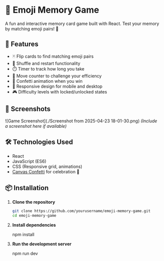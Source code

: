 # 🧠 Emoji Memory Game

A fun and interactive memory card game built with React. Test your memory by matching emoji pairs! 🎯

## 🚀 Features

- 🃏 Flip cards to find matching emoji pairs
- 🔄 Shuffle and restart functionality
- ⏱️ Timer to track how long you take
- 🧮 Move counter to challenge your efficiency
- 🎉 Confetti animation when you win
- 📱 Responsive design for mobile and desktop
- 🎮 Difficulty levels with locked/unlocked states

## 📸 Screenshots

![Game Screenshot](./Screenshot from 2025-04-23 18-01-30.png) _(Include a screenshot here if available)_

## 🛠️ Technologies Used

- React
- JavaScript (ES6)
- CSS (Responsive grid, animations)
- [Canvas Confetti](https://www.npmjs.com/package/canvas-confetti) for celebration 🎊

## 📦 Installation

1. **Clone the repository**

   ```bash
   git clone https://github.com/yourusername/emoji-memory-game.git
   cd emoji-memory-game
   ```

2. **Install dependencies**

    npm install

3. **Run the development server**

    npm run dev


